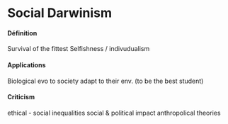 # Social Darwinism
#### Définition
Survival of the fittest
Selfishness / indivudualism 


#### Applications
Biological evo to society
adapt to their env. (to be the best student)


#### Criticism
ethical - social inequalities
social & political impact
anthropolical theories
